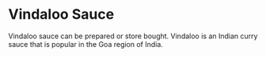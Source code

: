 Vindaloo Sauce
================

Vindaloo sauce can be prepared or store bought.
Vindaloo is an Indian curry sauce that is popular in the Goa region of India. 

